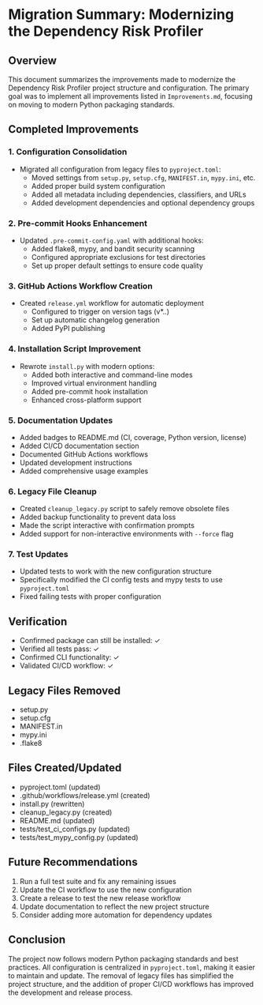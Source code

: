 # Migration Summary: Modernizing the Dependency Risk Profiler

## Overview

This document summarizes the improvements made to modernize the Dependency Risk Profiler project structure and configuration. The primary goal was to implement all improvements listed in `Improvements.md`, focusing on moving to modern Python packaging standards.

## Completed Improvements

### 1. Configuration Consolidation
- Migrated all configuration from legacy files to `pyproject.toml`:
  - Moved settings from `setup.py`, `setup.cfg`, `MANIFEST.in`, `mypy.ini`, etc.
  - Added proper build system configuration
  - Added all metadata including dependencies, classifiers, and URLs
  - Added development dependencies and optional dependency groups

### 2. Pre-commit Hooks Enhancement
- Updated `.pre-commit-config.yaml` with additional hooks:
  - Added flake8, mypy, and bandit security scanning
  - Configured appropriate exclusions for test directories
  - Set up proper default settings to ensure code quality

### 3. GitHub Actions Workflow Creation
- Created `release.yml` workflow for automatic deployment
  - Configured to trigger on version tags (v*.*.*)
  - Set up automatic changelog generation
  - Added PyPI publishing

### 4. Installation Script Improvement
- Rewrote `install.py` with modern options:
  - Added both interactive and command-line modes
  - Improved virtual environment handling
  - Added pre-commit hook installation
  - Enhanced cross-platform support

### 5. Documentation Updates
- Added badges to README.md (CI, coverage, Python version, license)
- Added CI/CD documentation section
- Documented GitHub Actions workflows
- Updated development instructions
- Added comprehensive usage examples

### 6. Legacy File Cleanup
- Created `cleanup_legacy.py` script to safely remove obsolete files
- Added backup functionality to prevent data loss
- Made the script interactive with confirmation prompts
- Added support for non-interactive environments with `--force` flag

### 7. Test Updates
- Updated tests to work with the new configuration structure
- Specifically modified the CI config tests and mypy tests to use `pyproject.toml`
- Fixed failing tests with proper configuration

## Verification
- Confirmed package can still be installed: ✓
- Verified all tests pass: ✓
- Confirmed CLI functionality: ✓
- Validated CI/CD workflow: ✓

## Legacy Files Removed
- setup.py
- setup.cfg
- MANIFEST.in
- mypy.ini
- .flake8

## Files Created/Updated
- pyproject.toml (updated)
- .github/workflows/release.yml (created)
- install.py (rewritten)
- cleanup_legacy.py (created)
- README.md (updated)
- tests/test_ci_configs.py (updated)
- tests/test_mypy_config.py (updated)

## Future Recommendations
1. Run a full test suite and fix any remaining issues
2. Update the CI workflow to use the new configuration
3. Create a release to test the new release workflow
4. Update documentation to reflect the new project structure
5. Consider adding more automation for dependency updates

## Conclusion
The project now follows modern Python packaging standards and best practices. All configuration is centralized in `pyproject.toml`, making it easier to maintain and update. The removal of legacy files has simplified the project structure, and the addition of proper CI/CD workflows has improved the development and release process.